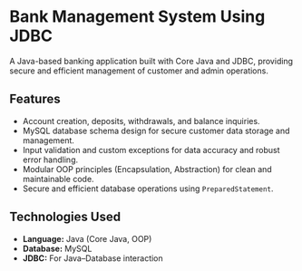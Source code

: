# Bank Management System Using JDBC

A Java-based banking application built with Core Java and JDBC, providing secure and efficient management of customer and admin operations.  

## Features
- Account creation, deposits, withdrawals, and balance inquiries.  
- MySQL database schema design for secure customer data storage and management.  
- Input validation and custom exceptions for data accuracy and robust error handling.  
- Modular OOP principles (Encapsulation, Abstraction) for clean and maintainable code.  
- Secure and efficient database operations using `PreparedStatement`.  

## Technologies Used
- **Language:** Java (Core Java, OOP)  
- **Database:** MySQL  
- **JDBC:** For Java–Database interaction  
